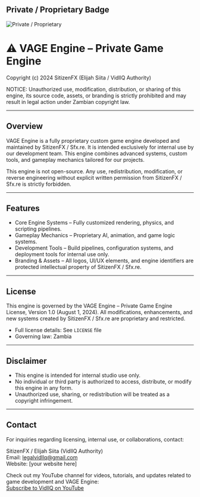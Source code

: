 ## Private / Proprietary Badge
![Private / Proprietary](https://img.shields.io/badge/License-Proprietary-red)

# ⚠️ VAGE Engine – Private Game Engine

Copyright (c) 2024 SitizenFX (Elijah Siita / VidllQ Authority)

NOTICE: Unauthorized use, modification, distribution, or sharing of this engine, its source code, assets, or branding is strictly prohibited and may result in legal action under Zambian copyright law.

---

## Overview

VAGE Engine is a fully proprietary custom game engine developed and maintained by SitizenFX / Sfx.re. It is intended exclusively for internal use by our development team. This engine combines advanced systems, custom tools, and gameplay mechanics tailored for our projects.

This engine is not open-source. Any use, redistribution, modification, or reverse engineering without explicit written permission from SitizenFX / Sfx.re is strictly forbidden.

---

## Features

- Core Engine Systems – Fully customized rendering, physics, and scripting pipelines.
- Gameplay Mechanics – Proprietary AI, animation, and game logic systems.
- Development Tools – Build pipelines, configuration systems, and deployment tools for internal use only.
- Branding & Assets – All logos, UI/UX elements, and engine identifiers are protected intellectual property of SitizenFX / Sfx.re.

---

## License

This engine is governed by the VAGE Engine – Private Game Engine License, Version 1.0 (August 1, 2024). All modifications, enhancements, and new systems created by SitizenFX / Sfx.re are proprietary and restricted.

- Full license details: See `LICENSE` file  
- Governing law: Zambia

---

## Disclaimer

- This engine is intended for internal studio use only.  
- No individual or third party is authorized to access, distribute, or modify this engine in any form.  
- Unauthorized use, sharing, or redistribution will be treated as a copyright infringement.  

---

## Contact

For inquiries regarding licensing, internal use, or collaborations, contact:

SitizenFX / Elijah Siita (VidllQ Authority)  
Email: legalvidllq@gmail.com  
Website: [your website here]  

Check out my YouTube channel for videos, tutorials, and updates related to game development and VAGE Engine:  
[Subscribe to VidllQ on YouTube](https://www.youtube.com/@Mrsiita)
